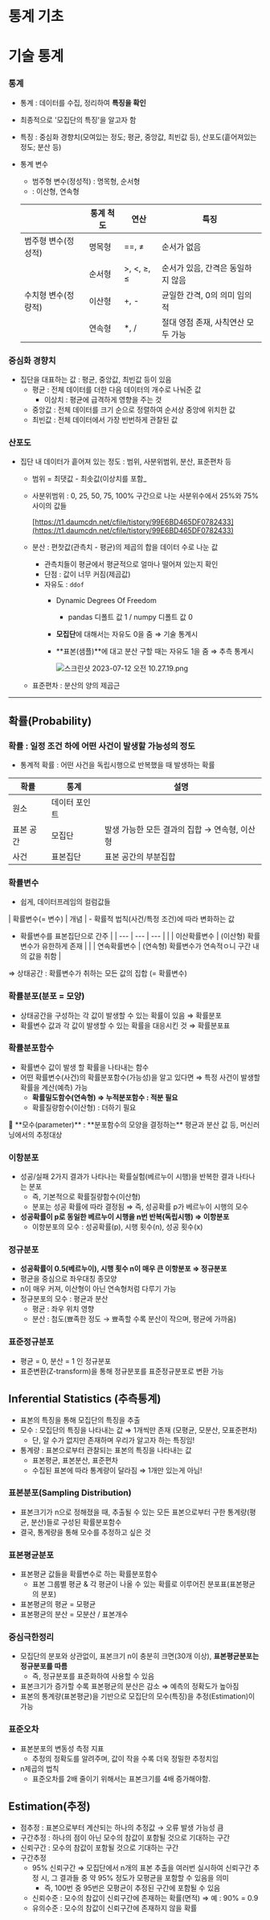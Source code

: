 # 통계 기초

# 기술 통계

### 통계

- 통계 : 데이터를 수집, 정리하여 **특징을 확인**
- 최종적으로 '모집단의 특징'을 알고자 함
- 특징 : 중심화 경향치(모여있는 정도; 평균, 중앙값, 최빈값 등), 산포도(흩어져있는 정도; 분산 등)
- 통계 변수
    - 범주형 변수(정성적) : 명목형, 순서형
    - : 이산형, 연속형
    
    |  | 통계 척도 | 연산 | 특징 |
    | --- | --- | --- | --- |
    | 범주형 변수(정성적) | 명목형 | ==, ≠ | 순서가 없음 |
    |  | 순서형 | >, <, ≥, ≤ | 순서가 있음, 간격은 동일하지 않음 |
    | 수치형 변수(정량적) | 이산형 | +, - | 균일한 간격, 0의 의미 임의적 |
    |  | 연속형  | *, / | 절대 영점 존재, 사칙연산 모두 가능 |

### 중심화 경향치

- 집단을 대표하는 값 : 평균, 중앙값, 최빈값 등이 있음
    - 평균 : 전체 데이터를 더한 다음 데이터의 개수로 나눠준 값
        - 이상치 : 평균에 급격하게 영향을 주는 것
    - 중앙값 : 전체 데이터를 크기 순으로 정렬하여 순서상 중앙에 위치한 값
    - 최빈값 : 전체 데이터에서 가장 빈번하게 관찰된 값

### 산포도

- 집단 내 데이터가 흩어져 있는 정도 : 범위, 사분위범위, 분산, 표준편차 등
    - 범위 = 최댓값 - 최솟값(이상치를 포함_
    - 사분위범위 : 0, 25, 50, 75, 100% 구간으로 나눈 사분위수에서 25%와 75% 사이의 값들
        
        [https://t1.daumcdn.net/cfile/tistory/99E6BD465DF0782433](https://t1.daumcdn.net/cfile/tistory/99E6BD465DF0782433)
        
    - 분산 : 편찻값(관측치 - 평균)의 제곱의 합을 데이터 수로 나눈 값
        - 관측치들이 평균에서 평균적으로 얼마나 떨어져 있는지 확인
        - 단점 : 값이 너무 커짐(제곱값)
        - 자유도 : `ddof`
            - Dynamic Degrees Of Freedom
                - pandas 디폴트 값 1 / numpy 디폴트 값 0
            - **모집단**에 대해서는 자유도 0을 줌 ⇒ 기술 통계시
            - **표본(샘플)**에 대고 분산 구할 때는 자유도 1을 줌 ⇒ 추측 통계시
                
                ![스크린샷 2023-07-12 오전 10.27.19.png](%E1%84%90%E1%85%A9%E1%86%BC%E1%84%80%E1%85%A8%20%E1%84%80%E1%85%B5%E1%84%8E%E1%85%A9%2059b3c67bbd8d43dd88634f92324b49d4/%25E1%2584%2589%25E1%2585%25B3%25E1%2584%258F%25E1%2585%25B3%25E1%2584%2585%25E1%2585%25B5%25E1%2586%25AB%25E1%2584%2589%25E1%2585%25A3%25E1%2586%25BA_2023-07-12_%25E1%2584%258B%25E1%2585%25A9%25E1%2584%258C%25E1%2585%25A5%25E1%2586%25AB_10.27.19.png)
                
    - 표준편차 : 분산의 양의 제곱근

---

## 확률(Probability)

### 확률 : 일정 조건 하에 어떤 사건이 발생할 가능성의 정도

- 통계적 확률 : 어떤 사건을 독립시행으로 반복했을 때 발생하는 확률

| 확률 | 통계 | 설명 |
| --- | --- | --- |
| 원소 | 데이터 포인트 |  |
| 표본 공간 | 모집단 | 발생 가능한 모든 결과의 집합 → 연속형, 이산형 |
| 사건 | 표본집단 | 표본 공간의 부분집합 |

### 확률변수

- 쉽게, 데이터프레임의 컬럼값들

| 확률변수(= 변수) | 개념 | - 확률적 법칙(사건/특정 조건)에 따라 변화하는 값
- 확률변수를 표본집단으로 간주 |
| --- | --- | --- |
|  | 이산확률변수 | (이산형) 확률변수가 유한하게 존재 |
|  | 연속확률변수 | (연속형) 확률변수가 연속적ㅇ니 구간 내의 값을 취함 |

⇒ 상태공간 : 확률변수가 취하는 모든 값의 집합 (= 확률변수)

### 확률분포(분포 = 모양)

- 상태공간을 구성하는 각 값이 발생할 수 있는 확률이 있음 ⇒ 확률분포
- 확률변수 값과 각 값이 발생할 수 있는 확률을 대응시킨 것 ⇒ 확률분포표

### 확률분포함수

- 확률변수 값이 발생 할 확률을 나타내는 함수
- 어떤 확률변수(사건)의 확률분포함수(가능성)을 알고 있다면 ⇒ 특정 사건이 발생할 확률을 계산(예측) 가능
    - **확률밀도함수(연속형) ⇒ 누적분포함수 : 적분 필요**
    - 확률질량함수(이산형) : 더하기 필요

<aside>
📎 **모수(parameter)** : **분포함수의 모양을 결정하는** 평균과 분산 값 등, 머신러닝에서의 추정대상

</aside>

### 이항분포

- 성공/실패 2가지 결과가 나타나는 확률실험(베르누이 시행)을 반복한 결과 나타나는 분포
    - 즉, 기본적으로 확률질량함수(이산형)
    - 분포는 성공 확률에 따라 결정됨 ⇒ 즉, 성공확률 p가 베르누이 시행의 모수
- **성공확률이 p로 동일한 베르누이 시행을 n번 반복(독립시행) ⇒ 이항분포**
    - 이항분포의 모수 : 성공확률(p), 시행 횟수(n), 성공 횟수(x)

### 정규분포

- **성공확률이 0.5(베르누이), 시행 횟수 n이 매우 큰 이항분포 ⇒ 정규분포**
- 평균을 중심으로 좌우대칭 종모양
- n이 매우 커져, 이산형이 아닌 연속형처럼 다루기 가능
- 정규분포의 모수 : 평균과 분산
    - 평균 : 좌우 위치 영향
    - 분산 : 첨도(뾰족한 정도 → 뾰족할 수록 분산이 작으며, 평균에 가까움)

### 표준정규분포

- 평균 = 0, 분산 = 1 인 정규분포
- 표준변환(Z-transform)을 통해 정규분포를 표준정규분포로 변환 가능

## Inferential Statistics (추측통계)

- 표본의 특징을 통해 모집단의 특징을 추출
- 모수 : 모집단의 특징을 나타내는 값 ⇒ 1개씩만 존재 (모평균, 모분산, 모표준편차)
    - 단, 알 수가 없지만 존재하며 우리가 알고자 하는 특징임!
- 통계량 : 표본으로부터 관찰되는 표본의 특징을 나타내는 값
    - 표본평균, 표본분산, 표준편차
    - 수집된 표본에 따라 통계량이 달라짐 ⇒ 1개만 있는게 아님!

### 표본분포(Sampling Distribution)

- 표본크기가 n으로 정해졌을 때, 추출될 수 있는 모든 표본으로부터 구한 통계량(평균, 분산)들로 구성된 확률분포함수
- 결국, 통계량을 통해 모수를 추정하고 싶은 것

### 표본평균분포

- 표본평균 값들을 확률변수로 하는 확률분포함수
    - 표본 그룹별 평균 & 각 평균이 나올 수 있는 확률로 이루어진 분포표(표본평균의 분포)
- 표본평균의 평균 = 모평균
- 표본평균의 분산 = 모분산 / 표본개수

### 중심극한정리

- 모집단의 분포와 상관없이, 표본크기 n이 충분히 크면(30개 이상), **표본평균분포는 정규분포를 따름**
    - 즉, 정규분포를 표준화하여 사용할 수 있음
- 표본크기가 증가할 수록 표본평균의 분산은 감소 ⇒ 예측의 정확도가 높아짐
- 표본의 통계량(표본평균)을 기반으로 모집단의 모수(특징)을 추정(Estimation)이 가능

### 표준오차

- 표본분포의 변동성 측정 지표
    - 추정의 정확도를 알려주며, 값이 작을 수록 더욱 정밀한 추정치임
- n제곱의 법칙
    - 표준오차를 2배 줄이기 위해서는 표본크기를 4배 증가해야함.

## Estimation(추정)

- 점추정 : 표본으로부터 계산되는 하나의 추정값 → 오류 발생 가능성 큼
- 구간추정 : 하나의 점이 아닌 모수의 참값이 포함될 것으로 기대하는 구간
- 신뢰구간 : 모수의 참값이 포함될 것으로 기대하는 구간
- 구간추정
    - 95% 신뢰구간 ⇒ 모집단에서 n개의 표본 추출을 여러번 실시하여 신뢰구간 추정 시, 그 결과들 중 약 95% 정도가 모평균을 포함할 수 있음을 의미
        - 즉, 100번 중 95번은 모평균이 추정된 구간에 포함될 수 있음
    - 신뢰수준 : 모수의 참값이 신뢰구간에 존재하는 확률(면적) ⇒ 예 : 90% = 0.9
    - 유의수준 : 모수의 참값이 신뢰구간에 존재하지 않을 확률